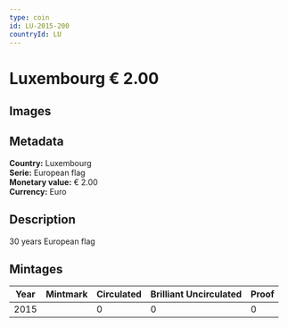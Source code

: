 ```yaml
---
type: coin
id: LU-2015-200
countryId: LU
---
```


# Luxembourg € 2.00

## Images


## Metadata

**Country:** Luxembourg\
**Serie:** European flag\
**Monetary value:** € 2.00\
**Currency:** Euro

## Description
30 years European flag

## Mintages
| Year | Mintmark | Circulated | Brilliant Uncirculated | Proof |
| ---- | -------- | ---------- | ---------------------- | ----- |
| 2015 |  | 0| 0 | 0 |
